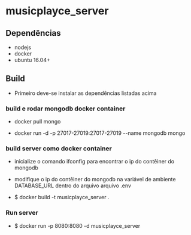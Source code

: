 # musicplayce_server

## Dependências

- nodejs
- docker
- ubuntu 16.04+

## Build

- Primeiro deve-se instalar as dependências listadas acima

### build e rodar mongodb docker container

- docker pull mongo

- docker run -d -p 27017-27019:27017-27019 --name mongodb mongo

### build server como docker container

- inicialize o comando ifconfig para encontrar o ip do contêiner do mongodb

- modifique o ip do contêiner do mongodb na variável de ambiente DATABASE_URL dentro do arquivo arquivo .env

- $ docker build -t musicplayce_server .

### Run server

- $ docker run -p 8080:8080 -d musicplayce_server
